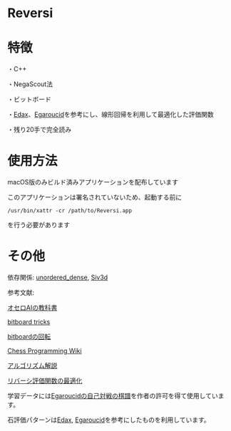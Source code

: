 # Reversi

# 特徴

・C++

・NegaScout法

・ビットボード

・[Edax](https://github.com/abulmo/edax-reversi)、[Egaroucid](https://github.com/Nyanyan/Egaroucid)を参考にし、線形回帰を利用して最適化した評価関数

・残り20手で完全読み

# 使用方法

macOS版のみビルド済みアプリケーションを配布しています

このアプリケーションは署名されていないため、起動する前に
```
/usr/bin/xattr -cr /path/to/Reversi.app
```
を行う必要があります

# その他

依存関係: 
[unordered_dense](https://github.com/martinus/unordered_dense),
[Siv3d](https://siv3d.github.io/)

参考文献:

[オセロAIの教科書](https://note.com/nyanyan_cubetech/m/m54104c8d2f12)

[bitboard tricks](http://www.amy.hi-ho.ne.jp/okuhara/bitboard.htm)

[bitboardの回転](https://qiita.com/ysuzuk81/items/453b08a14d23fb8c6c11)

[Chess Programming Wiki](https://www.chessprogramming.org/Magic_Bitboards)

[アルゴリズム解説](https://sealsoft.jp/thell/algorithm.html)

[リバーシ評価関数の最適化](https://sealsoft.jp/thell/learning.pdf)


学習データには[Egaroucidの自己対戦の棋譜](https://www.egaroucid.nyanyan.dev/ja/technology/transcript/)を作者の許可を得て使用しています。

石評価パターンは[Edax](https://github.com/abulmo/edax-reversi), [Egaroucid](https://www.egaroucid.nyanyan.dev/ja/)を参考にしたものを利用しています。
